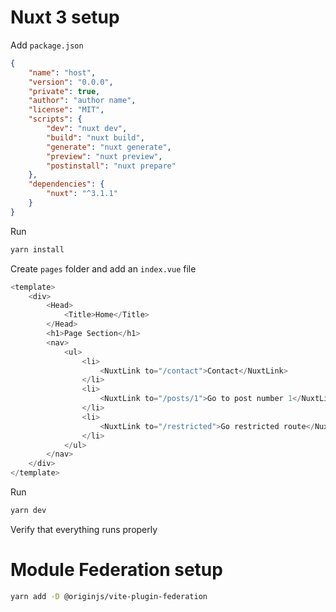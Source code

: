 # Nuxt 3 setup

Add `package.json`

```json
{
    "name": "host",
    "version": "0.0.0",
    "private": true,
    "author": "author name",
    "license": "MIT",
    "scripts": {
        "dev": "nuxt dev",
        "build": "nuxt build",
        "generate": "nuxt generate",
        "preview": "nuxt preview",
        "postinstall": "nuxt prepare"
    },
    "dependencies": {
        "nuxt": "^3.1.1"
    }
}
```

Run

```sh
yarn install
````

Create `pages` folder and add an `index.vue` file

```js
<template>
    <div>
        <Head>
            <Title>Home</Title>
        </Head>
        <h1>Page Section</h1>
        <nav>
            <ul>
                <li>
                    <NuxtLink to="/contact">Contact</NuxtLink>
                </li>
                <li>
                    <NuxtLink to="/posts/1">Go to post number 1</NuxtLink>
                </li>
                <li>
                    <NuxtLink to="/restricted">Go restricted route</NuxtLink>
                </li>
            </ul>
        </nav>
    </div>
</template>
```

Run

```sh
yarn dev
```

Verify that everything runs properly

# Module Federation setup

```sh
yarn add -D @originjs/vite-plugin-federation
```

